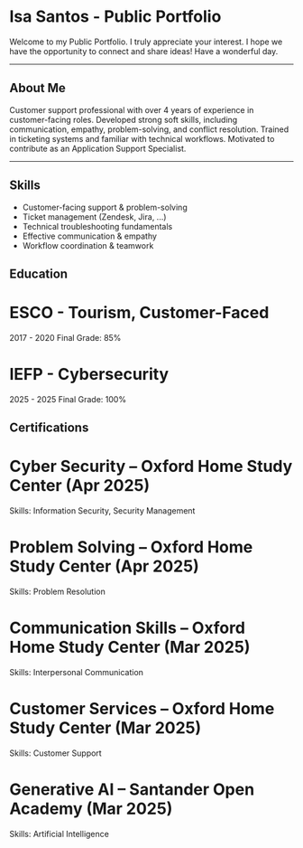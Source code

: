 # Isa Santos - Public Portfolio

Welcome to my Public Portfolio. I truly appreciate your interest.
I hope we have the opportunity to connect and share ideas!
Have a wonderful day.

---

## About Me
Customer support professional with over 4 years of experience in customer-facing roles. 
Developed strong soft skills, including communication, empathy, problem-solving, and conflict resolution. 
Trained in ticketing systems and familiar with technical workflows. 
Motivated to contribute as an Application Support Specialist.

---

## Skills
- Customer-facing support & problem-solving
- Ticket management (Zendesk, Jira, ...)
- Technical troubleshooting fundamentals
- Effective communication & empathy
- Workflow coordination & teamwork

## Education
# ESCO - Tourism, Customer-Faced
2017 - 2020
Final Grade: 85%

# IEFP - Cybersecurity
2025 - 2025
Final Grade: 100%

## Certifications
# Cyber Security – Oxford Home Study Center (Apr 2025)
Skills: Information Security, Security Management

# Problem Solving – Oxford Home Study Center (Apr 2025)
Skills: Problem Resolution

# Communication Skills – Oxford Home Study Center (Mar 2025)
Skills: Interpersonal Communication

# Customer Services – Oxford Home Study Center (Mar 2025)
Skills: Customer Support

# Generative AI – Santander Open Academy (Mar 2025)
Skills: Artificial Intelligence
